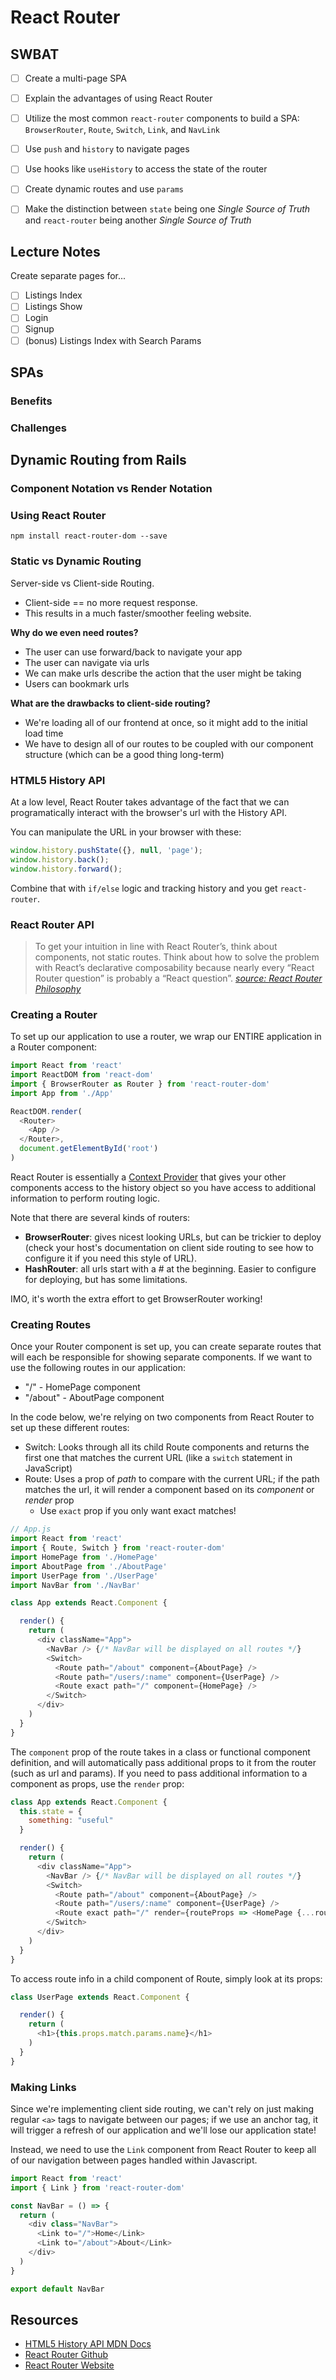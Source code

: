 React Router
============

## SWBAT

- [ ] Create a multi-page SPA
- [ ] Explain the advantages of using React Router
- [ ] Utilize the most common `react-router` components to build a SPA: `BrowserRouter`, `Route`, `Switch`, `Link`, and `NavLink`
- [ ] Use `push` and `history` to navigate pages
- [ ] Use hooks like `useHistory` to access the state of the router
- [ ] Create dynamic routes and use `params`
- [ ] Make the distinction between `state` being one _Single Source of Truth_ and `react-router` being another _Single Source of Truth_


## Lecture Notes
Create separate pages for...
- [ ] Listings Index
- [ ] Listings Show
- [ ] Login
- [ ] Signup
- [ ] (bonus) Listings Index with Search Params

## SPAs

### Benefits

### Challenges 

## Dynamic Routing from Rails

### Component Notation vs Render Notation

### Using React Router
`npm install react-router-dom --save`

### Static vs Dynamic Routing

Server-side vs Client-side Routing.

- Client-side == no more request response.
- This results in a much faster/smoother feeling website.

**Why do we even need routes?**

- The user can use forward/back to navigate your app
- The user can navigate via urls
- We can make urls describe the action that the user might be taking
- Users can bookmark urls

**What are the drawbacks to client-side routing?**

- We're loading all of our frontend at once, so it might add to the initial load time
- We have to design all of our routes to be coupled with our component structure (which can be a good thing long-term)

### HTML5 History API

At a low level, React Router takes advantage of the fact that we can programatically interact with the browser's url with the History API.

You can manipulate the URL in your browser with these:

```javascript
window.history.pushState({}, null, 'page');
window.history.back();
window.history.forward();
```

Combine that with `if/else` logic and tracking history and you get `react-router`.

### React Router API

> To get your intuition in line with React Router’s, think about components, not static routes. Think about how to solve the problem with React’s declarative composability because nearly every “React Router question” is probably a “React question”.
> [_source: React Router Philosophy_](https://reacttraining.com/react-router/web/guides/philosophy)

### Creating a Router

To set up our application to use a router, we wrap our ENTIRE application in a Router component: 

```js
import React from 'react'
import ReactDOM from 'react-dom'
import { BrowserRouter as Router } from 'react-router-dom'
import App from './App'

ReactDOM.render(
  <Router>
    <App />
  </Router>,
  document.getElementById('root')
)
```

React Router is essentially a [Context Provider](https://reactjs.org/docs/context.html) that gives your other components access to the history object so you have access to additional information to perform routing logic. 

Note that there are several kinds of routers:

- **BrowserRouter**: gives nicest looking URLs, but can be trickier to deploy (check your host's documentation on client side routing to see how to configure it if you need this style of URL).
- **HashRouter**: all urls start with a # at the beginning. Easier to configure for deploying, but has some limitations. 

IMO, it's worth the extra effort to get BrowserRouter working!

### Creating Routes

Once your Router component is set up, you can create separate routes that will each be responsible for showing separate components. If we want to use the following routes in our application:

- "/" - HomePage component
- "/about" - AboutPage component

In the code below, we're relying on two components from React Router to set up these different routes:

- Switch: Looks through all its child Route components and returns the first one that matches the current URL (like a `switch` statement in JavaScript)
- Route: Uses a prop of *path* to compare with the current URL; if the path matches the url, it will render a component based on its *component* or *render* prop
  - Use `exact` prop if you only want exact matches!

```js
// App.js
import React from 'react'
import { Route, Switch } from 'react-router-dom'
import HomePage from './HomePage'
import AboutPage from './AboutPage'
import UserPage from './UserPage'
import NavBar from './NavBar'

class App extends React.Component {

  render() {
    return (
      <div className="App">
        <NavBar /> {/* NavBar will be displayed on all routes */}
        <Switch>
          <Route path="/about" component={AboutPage} />
          <Route path="/users/:name" component={UserPage} />
          <Route exact path="/" component={HomePage} />
        </Switch>
      </div>
    )
  }
}
```

The `component` prop of the route takes in a class or functional component definition, and will automatically pass additional props to it from the router (such as url and params). If you need to pass additional information to a component as props, use the `render` prop:

```js
class App extends React.Component {
  this.state = {
    something: "useful"
  }

  render() {
    return (
      <div className="App">
        <NavBar /> {/* NavBar will be displayed on all routes */}
        <Switch>
          <Route path="/about" component={AboutPage} />
          <Route path="/users/:name" component={UserPage} />
          <Route exact path="/" render={routeProps => <HomePage {...routeProps} something={this.state.something} />} />
        </Switch>
      </div>
    )
  }
}
```

To access route info in a child component of Route, simply look at its props:

```js
class UserPage extends React.Component {

  render() {
    return (
      <h1>{this.props.match.params.name}</h1>
    )
  }
}
```

### Making Links

Since we're implementing client side routing, we can't rely on just making regular `<a>` tags to navigate between our pages; if we use an anchor tag, it will trigger a refresh of our application and we'll lose our application state!

Instead, we need to use the `Link` component from React Router to keep all of our navigation between pages handled within Javascript.

```js
import React from 'react'
import { Link } from 'react-router-dom'

const NavBar = () => {
  return (
    <div class="NavBar">
      <Link to="/">Home</Link>
      <Link to="/about">About</Link>
    </div>
  )
}

export default NavBar
```


## Resources

- [HTML5 History API MDN Docs](https://developer.mozilla.org/en-US/docs/Web/API/History_API)
- [React Router Github](https://github.com/ReactTraining/react-router)
- [React Router Website](https://reacttraining.com/react-router/)




